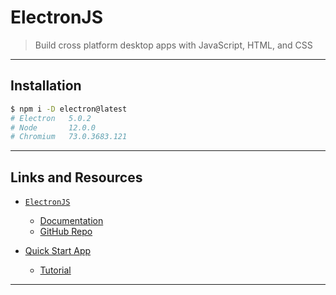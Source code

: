 # ElectronJS

> Build cross platform desktop apps with JavaScript, HTML, and CSS

---

## Installation

```bash
$ npm i -D electron@latest
# Electron   5.0.2
# Node       12.0.0
# Chromium   73.0.3683.121
```

---

## Links and Resources

* [`ElectronJS`](https://electronjs.org/)
  * [Documentation](https://electronjs.org/docs)
  * [GitHub Repo](https://github.com/electron/electron)

* [Quick Start App](https://github.com/electron/electron-quick-start)
  * [Tutorial](https://electronjs.org/docs/tutorial/quick-start)

---
